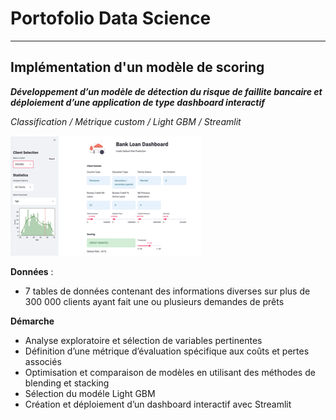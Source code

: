 # Portofolio Data Science

---------

## Implémentation d'un modèle de scoring

***Développement d’un modèle de détection du risque de faillite bancaire et déploiement d’une application de type dashboard interactif***

*Classification / Métrique custom / Light GBM / Streamlit*

![Dashboard](/assets/dashboard.png)

**Données** : 
- 7 tables de données contenant des informations diverses sur plus de 300 000 clients ayant fait une ou plusieurs demandes de prêts  

**Démarche**
- Analyse exploratoire et sélection de variables pertinentes
- Définition d’une métrique d’évaluation spécifique aux coûts et pertes associés
- Optimisation et comparaison de modèles en utilisant des méthodes de blending et stacking
- Sélection du modéle Light GBM 
- Création et déploiement d’un dashboard interactif avec Streamlit





